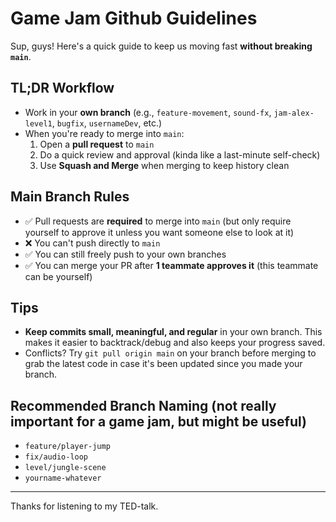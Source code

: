 # Game Jam Github Guidelines

Sup, guys! Here's a quick guide to keep us moving fast **without breaking `main`**.

## TL;DR Workflow

- Work in your **own branch** (e.g., `feature-movement`, `sound-fx`, `jam-alex-level1`, `bugfix`, `usernameDev`, etc.)
- When you're ready to merge into `main`:
  1. Open a **pull request** to `main`
  2. Do a quick review and approval (kinda like a last-minute self-check)
  3. Use **Squash and Merge** when merging to keep history clean

## Main Branch Rules

- ✅ Pull requests are **required** to merge into `main` (but only require yourself to approve it unless you want someone else to look at it)
- ❌ You can't push directly to `main`
- ✅ You can still freely push to your own branches
- ✅ You can merge your PR after **1 teammate approves it** (this teammate can be yourself)

## Tips

- **Keep commits small, meaningful, and regular** in your own branch. This makes it easier to backtrack/debug and also keeps your progress saved.
- Conflicts? Try `git pull origin main` on your branch before merging to grab the latest code in case it's been updated since you made your branch.

## Recommended Branch Naming (not really important for a game jam, but might be useful)

- `feature/player-jump`
- `fix/audio-loop`
- `level/jungle-scene`
- `yourname-whatever`

---

Thanks for listening to my TED-talk.

